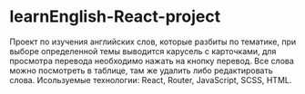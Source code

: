# learnEnglish-React-project
Проект по изучения английских слов, которые разбиты по тематике, при выборе определенной темы выводится карусель с карточками, для просмотра перевода необходимо нажать на кнопку перевод. Все слова можно посмотреть в таблице, там же удалить либо редактировать слова. Исользуемые технологии: React, Router, JavaScript, SCSS, HTML.
